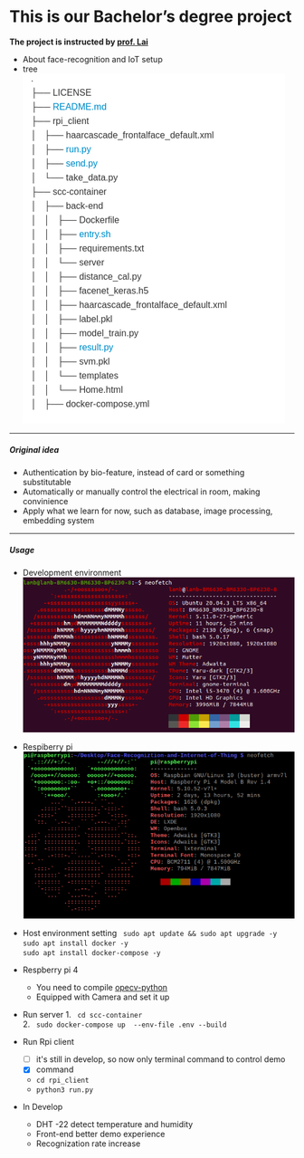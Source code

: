 # This is our Bachelor’s degree project
**The project is instructed by [prof. Lai](https://www.hsnl.cse.nsysu.edu.tw//wklai/)**

- About face-recognition and IoT setup
- tree <br />
![](/pic/tree.png)

---
##### Original idea
- Authentication by bio-feature, instead of card or something substitutable
- Automatically or manually control the electrical in room, making convinience
- Apply what we learn for now, such as database, image processing, embedding system
---
##### Usage
- Development environment
![](/pic/neofetch.png)
- Respiberry pi 
![](/pic/neofetch_rpi.png)

- Host environment setting
    ``` sudo apt update && sudo apt upgrade -y```<br />
    ``` sudo apt install docker -y ```<br />
    ``` sudo apt install docker-compose -y ```<br />

- Respberry pi 4 <br />
    - You need to compile [opecv-python](https://pimylifeup.com/raspberry-pi-opencv/) 
    - Equipped with Camera and set it up

- Run server 
    1\. ``` cd scc-container```<br />
    2\. ``` sudo docker-compose up  --env-file .env --build```<br />

- Run Rpi client
    - [ ] it's still in develop, so now only terminal command to control demo
    - [x] command
    - ``` cd rpi_client ```
    - ```python3 run.py ```

- In Develop
    - DHT -22 detect temperature and humidity
    - Front-end better demo experience
    - Recognization rate increase